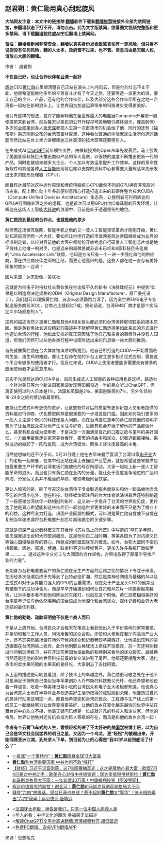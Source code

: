  <!-- 面包屑导航 --> <h2>赵君朔：黄仁勋用真心刮起旋风</h2> <p class="notice"><b>大陆网友注意：本文中的链接除 <a href="https://github.com/bannedbook/fanqiang" >翻墙</a>软件下载和<a href="https://github.com/killgcd/justmysocks/blob/master/README.md">翻墙推荐</a>链接外全部为禁网链接，未翻墙状态下打不开，请勿点击。此为文字版禁闻，欲看图文视频完整版和更多禁闻，请下载<a href="https://github.com/bannedbook/fanqiang">翻墙软件或APP</a>后翻墙上禁闻网。</p><p>备注：翻墙看新闻非常安全，翻墙以真实身份发表敏感言论有一定风险，但只看不说则没有任何风险，翻的人太多，政府管不过来，也不管。信息自由是天赋人权，请放心大胆的翻墙。</b></p>  <div class="entry"> <p>作者： 趙君朔</p> <p><strong>不仅自己好，也让合作伙伴和<a href="https://www.bannedbook.org/bnews/tag/%e5%8f%b0%e6%b9%be/" class="st_tag internal_tag" rel="tag" title="标签 台湾 下的日志">台湾</a>一起好</strong></p> <p><a href="https://www.bannedbook.org/bnews/tag/%e8%be%89%e8%be%be/" class="st_tag internal_tag" rel="tag" title="标签 辉达 下的日志">辉达</a>CEO<a href="https://www.bannedbook.org/bnews/tag/%e9%bb%84%e4%bb%81%e5%8b%8b/" class="st_tag internal_tag" rel="tag" title="标签 黄仁勋 下的日志">黄仁勋</a>心里很清楚自己正站在浪头上叱咤风云，但是他的壮志不止于此，他很希望能继他多年的辛苦奋斗才有了今天之后，还要再造一波更大的浪，要让自己的企业、产品，还有他的合作伙伴，以及大部分这些合作伙伴所在之地－台湾都一起站在新的浪头上，让世界因为加速运算带来的科技进步变得更美好。</p> <p>也只有这样的想法，或许才能解释他在全世界最大的电脑展Computex开幕前一周便提前来到台湾，然后每天以亲民的公开行程尽可能地吸引媒体目光，连高龄90多岁的<a href="https://www.bannedbook.org/bnews/tag/%e5%8f%b0%e7%a7%af%e7%94%b5/" class="st_tag internal_tag" rel="tag" title="标签 台积电 下的日志">台积电</a>创办人<a href="https://www.bannedbook.org/bnews/tag/%E5%BC%A0%E5%BF%A0%E8%B0%8B/" class="st_tag internal_tag" rel="tag" title="标签 张忠谋 下的日志">张忠谋</a>都把人生第一次逛夜市的机会给了他，同行的还有《福布斯》杂志刚刚公布的台湾首富林百里，这种看似普通的体验庶民生活所创造的话题当然比站在台上卖力讲解辉达芯片高深的技术原理还要吸引人。</p> <p>在生成式AI <a href="https://www.bannedbook.org/bnews/tag/chatgpt/" class="st_tag internal_tag" rel="tag" title="标签 ChatGPT 下的日志">ChatGPT</a>前年横空出世，由微软投资的OpenAI率先发表后，马上引发了美国各家科技巨头推出类似产品的军火竞赛，以很快的速度不断推出更新一代的产品，同时也被越来越多大企业、个人加以有效运用提升工作效率。这样的革命性新软件和其他各种<a href="https://www.bannedbook.org/bnews/tag/%e4%ba%ba%e5%b7%a5%e6%99%ba%e8%83%bd/" class="st_tag internal_tag" rel="tag" title="标签 人工智能 下的日志">人工智能</a>应用背后赖以支撑的资料中心都需要大量辉达率先研发出出来的图形处理器（GPU）。</p>  <p>而且辉达目前对这种运作原理和传统电脑核心CPU截然不同的GPU拥有非常高的市占率，配上黄仁勋十年多前便刻意精心打造打造出来的软硬件整合技术CUDA（Compute Unified Devices Architecture）生态系，让使用者可利用辉达的GPU进行图像处理之外的运算，也是首次可以用GPU作为C编译器的开发环境，让辉达在这场人工智能<span class='wp_keywordlink'><a href="https://www.bannedbook.org/forum2/topic242.html" title="大跃进亲历记" target="_blank">大跃进</a></span>的浪潮中，目前是处于遥遥领先的地位。</p> <p><strong>黄仁勋找到最佳的合作点，也就是他的原乡</strong></p> <p>然后而这场继互联网、智能手机之后的又一波人工智能资讯革命才刚刚开始，黄仁勋知道前景仍然一片大好，要如何让他所打造的市值两兆辉达帝国继续成为业界的标准制定者，以应对目前他的大客户都纷纷开始考虑自行研发人工智能芯片或是地平线线上他唯一的对手，也是远亲的超微总裁苏姿丰已经和8家科技巨头组成的“Ultra Accelerator Link”联盟，他知道方法只有一个－进一步强化和他的供应商，潜在供应商伙伴之间的连结，而更让他高兴的是，这些人都在他一直存有美好印象的故乡－台湾！</p> <p>图片来源：达志影像／美联社</p> <p>这就是为何电子时报社社长黄钦勇在他出版不久的新书《决胜硅纪元》中提到“如果是以制造商决定规格的ODM（Original Design Manufacturer，原厂委托设计），我们就可以理解黄仁勋、苏姿丰必须勤跑台湾了。因为全世界EMS电子专业制造服务商前30大，台商占比就超过7成。换句话说，台湾EMS厂商才是那个实际定义市场规格的人”。</p>  <p>这样的描述当然才是黄仁勋和其他AI相关巨头都必须和台湾保持密切联系的根本原因。但是黄钦勇社长这段精彩的描述并不能解释黄仁勋选择用如此亲民的方式进行他造访台湾的行程，他如此安排的真正原因除了他自己和亲身的幕僚外并没有人知道，但我们仍然可以从他各类行程中试图传达出来的讯息做一些大胆的推测。</p> <p>首先就像黄仁勋在台大体育馆演讲时所提到，他自己所打造的CUDA一开始曾面临鸡生蛋、蛋生鸡的难题。要让工程师在他的平台上建立更多相关程式应用，需要这个平台有够多的使用者才行。但反过来说，CUDA上使用者要能多需要先有够多的应用使用者才会愿意来用。</p> <p>其实不光是辉达的CUDA平台，目前生成式人工智能的各种应用也是这样。路透社一个针对美日等六个新进国家民调发现两国都将近一半的民众听过ChatGPT，但真正使用过的人日本是1％，法国和英国是2％，美国是略高的7％。另外年轻的18-24岁之间的受访者最常用。</p> <p>要能让生成式AI有更快的进步，让这些软件背后的模型有更多新加入使用者提供的资料能进行训练、优化模型同样是很重要的一步或说是门槛。因此如何吸引更多的一般人关注这个新兴的科技便是大问题。而在台湾度过童年的黄仁勋凭他的聪明才智为了让<a href="https://www.bannedbook.org/bnews/tag/%E5%8F%B0%E6%B9%BE%E6%B0%91%E4%BC%97/" class="st_tag internal_tag" rel="tag" title="标签 台湾民众 下的日志">台湾民众</a>先对他产生关注与好奇，进而有机会开始了解他的产品能做什么，甚至有机会成为使用者，于是决定一方面满足自己的口腹之欲与童年的美好回忆，一方面用密集走访家常美食餐厅、夜市的机会多和民众、记者近距离接触，果然成功的掀起了一阵阵旋风，成为台湾媒体、网络上谈论度最高的主角。</p> <p>当然他想做的还不仅于此，5月31日晚上他在古早味餐厅宴请了台湾14家<a href="https://www.bannedbook.org/bnews/tag/%E7%94%B5%E5%AD%90%E4%B8%9A/" class="st_tag internal_tag" rel="tag" title="标签 电子业 下的日志">电子业</a>大厂的老板一起聚餐，在席中他还站在桌上去描绘产业愿景，就是希望这些掌握供应链最重要生产环节的台湾老板们能被他的号召所感动，大家一起站上新一波人工智能革命的浪头。而且也只有黄仁勋在业内的分量，能让处于高度竞争地位的广达和鸿海、分家后关系并不融洽的华硕、和硕老板同台饮宴。</p>  <p>更让人惊喜的是，除了号召这些台湾电子专业制造服务商巨头和他一起品尝他念念不忘的台湾小吃外，他在科技、财经媒体都注目的台大体育馆演讲最后还特别制造了一段感谢台湾伙伴一路相挺的影片，这又进一步提升了台湾的世界能见度，更传达了他是真心希望能和这些伙伴们一起创造世界更美好的未来而不只是为了商业上的利益，这种尽全力打造、巩固产业同盟的模式，可以说是黄仁勋自觉或不自觉在复制当年张忠谋将台积电推升到芯片超级霸主的关键步骤。</p> <p>这就是资深产业记者林宏文在其著作《芯片岛上的光芒》中写道的“早在多年前，张忠谋就提出台积大同盟的概念，这是他引自二战时期，英美各国为了对抗德义日等轴心国侵略世界的野心，所组成的同盟国联军的概念。如今，台积大盟同不指包括超微、辉达、高通、博通、联发科等这些传统客户，更加入许多系统厂商如苹果…………。透过这种专业分工与大同盟的合作架构，台积电取得了颠覆半导体产业的力量”。</p> <p>长期身为台积电重要客户的黄仁勋在无生产方面的后顾之忧的情况下专注于研发，在历经多次低潮后终于先等到了比特必挖矿潮，然后是类神经网络为基础的AI以及生成式AI对于运算能力强大的GPU的巨量需求。现在处于产业龙头CEO的他并没有被眼下的成功冲昏头，而是早早开始谋划如何让自己和AI芯片一样跑得越来越快，让对手根本看不到他和辉达的车尾灯，也就在这个时候。黄仁勋模糊但美好的台南童年记忆与他依然堪用的国台语成为他深化和台湾民众、媒体记者和业界大老连结的最佳利器。</p> <p><strong>黄仁勋的勤跑、动脑证明他不仅是个商人而已</strong></p> <p>于是从上周开始，台湾民众才会每天在电视上看到他出入于平价美味的家常餐馆，并亲切和餐厅工作人员、同场用餐的民众合影。即使和大老板在餐厅内高谈产业大计，还不忘突然离场请在场外守候的民众和记者畅饮苹果西打，让他递出饮料的豪迈画面在台湾网络上疯传。此外他到职业棒球场上担任开球嘉宾，前一天还特别拨出时间到球场练习，并在开球前用国台语幽默的和特别来看他的民众聊天。最经典当然还是连他的影响世界科技前景的专业演讲到了尾声，他都还要提醒大家，通化夜市的卖水果阿嬷的水果真的是好吃，大家别忘了去找阿嬷。</p>  <p>从上面的描述便可明显看到，除了技术上的卓越之外，黄仁勋更可敬之处在于他不只是满足于拥有自己类似当年苹果创办人乔布斯的科技教父光环，他还希望和他说着一样语言、吃着一样美味日常小吃的台湾民众和电子业大老板都知道，他也真心为台湾这片土地在半导体业与创造美好生活所取得的成就感到荣耀，他要透过自己的具体行动来证明这一点，而且他希望能和台湾的民众、工程师与生产线上的第一线员工一起继续努力让世界变得更美好，让他的故乡在变化越来越快的世界中站在舞台的中心屹立不摇，他毫无疑问已经是一位成就非凡的科技人和企业家，但他的格局、世界让他绝对还有机会成为巨人等级的存在，而且是和他的故乡台湾一起！</p> <p><strong>作者有个云霄飞车式的人生，曾很轻松的进了不太好进的美<span class='wp_keywordlink'><a href="https://www.bannedbook.org/forum24/" title="国学传统文化禁书" target="_blank">国学</a></span>校博士班，以为自己会是华文社会<span class='wp_keywordlink'><a href="https://www.bannedbook.org/forum11/topic309.html" title="禁片：“科学”的棍子" target="_blank">科学</a></span>界的明日之星，又因为一个乌龙，更“轻松”的被踢出来，开始闯荡亚洲江湖，到处求人下单，到目前为止的心得是“我32</strong><strong>岁以前到底活了什么？”</strong></p> <!--<div id="taboola-mid-1"></div>--><ul class='op-related-articles' title='相关阅读'> <li><a href='https://www.bannedbook.org/bnews/cnnews/20240606/2046346.html' target='_blank'>一夜涨“一个英特尔”！<b>黄仁勋</b>跻身全球13大富豪</a></li> <li><a href='https://www.bannedbook.org/bnews/bannedvideo/20240605/2046163.html' target='_blank'><b>黄仁勋</b>称台湾重要国家 中共为何不敢“喊打”</a></li> <li><a href='https://www.bannedbook.org/bnews/bannedvideo/20240605/2046133.html' target='_blank'>【财经】习近平话音刚落，这7张图狠抽耳光；这才是房地产最大雷；欧盟7月4日要对中共动手；欧美齐心对待中共倾销题；辉达市值狠甩特斯拉！<b>黄仁勋</b>和马斯克格局大不同；一年新增30万家！中国蜂拥投资【阿波罗网】</a></li> <li><a href='https://www.bannedbook.org/bnews/cnnews/20240605/2045948.html' target='_blank'>辉达市值狠甩特斯拉！谢金河：<b>黄仁勋</b>和马斯克背道而驰格局大不同</a></li> <li><a href='https://www.bannedbook.org/bnews/sohnews/20240605/2045839.html' target='_blank'>拜登“六四”放狠话，侵台日菲也参战？惹不起的<b>黄仁勋</b>又“辱华”！徕卡相机牵出“六四”秘闻｜远见快评 唐靖远</a></li> </ul> <ul class="texttj"> <li>🔥<a href="https://www.bannedbook.org/bnews/ssgc/20230219/1850782.html" target="_blank">法国犹太老板：神告诉我们，只有一位中国人能救人类</a></li> <li>🔥<a href="https://www.bannedbook.org/bnews/comments/20220220/1694796.html" target="_blank">华人必看：中华文化的飓风 幸福感无法描述</a></li> <li>🔥<a href="https://github.com/bannedbook/fanqiang/wiki/V2ray%E6%9C%BA%E5%9C%BA" target="_blank">解锁ChatGPT|全平台高速翻墙:高清视频秒开,超低延迟</a></li> <li>🔥<a href="https://github.com/bannedbook/fanqiang/wiki/%E7%A6%81%E9%97%BB%E7%BD%91%E5%AE%89%E5%8D%93%E7%BF%BB%E5%A2%99%E6%96%B0%E9%97%BBAPP" target="_blank">免费PC翻墙、安卓VPN翻墙APP</a></li> </ul><p class="src-info">来源：思想坦克 </p><a name='sharetosocial'></a> <div style="margin-bottom:5px;padding-bottom:5px;clear:both"> <div id="archive-pix-1" class="banner-ads"> <!-- AuctionX Display platform tag START --> <div id="27602x728x90x621x_ADSLOT1" clicktrack="%%CLICK_URL_ESC%%"></div>  <!-- AuctionX Display platform tag END --> </div> <div id="archive-pix-2" class="banner-ads"> <!-- AuctionX Display platform tag START --> <div id="27556x300x250x621x_ADSLOT1" clicktrack="%%CLICK_URL_ESC%%" style="margin:0 auto;text-align:center"></div>  <!-- AuctionX Display platform tag END --> </div> </div>  <div id="archive-pix-1" class="banner-ads"> <!-- AuctionX Display platform tag START --> <div id="27603x728x90x621x_ADSLOT1" clicktrack="%%CLICK_URL_ESC%%"></div>  <!-- AuctionX Display platform tag END --> </div> </div><!--END ENTRY--> 